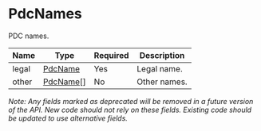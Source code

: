 # PdcNames

PDC names.

| Name | Type | Required | Description |
| - | - | - | - |
| legal | [PdcName](pdc-name.md) | Yes | Legal name. |
| other | [PdcName](pdc-name.md)[] | No | Other names. |

*Note: Any fields marked as deprecated will be removed in a future version of the API. New code should not rely on these fields. Existing code should be updated to use alternative fields.*
